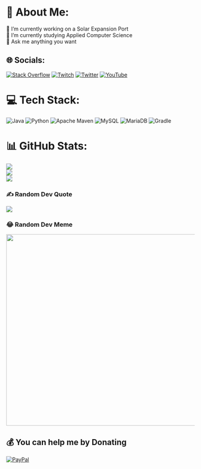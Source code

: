 # 💫 About Me:
🔭 I’m currently working on a Solar Expansion Port<br>🌱 I’m currently studying Applied Computer Science<br>💬 Ask me anything you want


## 🌐 Socials:
[![Stack Overflow](https://img.shields.io/badge/-Stackoverflow-FE7A16?logo=stack-overflow&logoColor=white)](https://stackoverflow.com/users/16584989) [![Twitch](https://img.shields.io/badge/Twitch-%239146FF.svg?logo=Twitch&logoColor=white)](https://twitch.tv/Lavariator) [![Twitter](https://img.shields.io/badge/Twitter-%231DA1F2.svg?logo=Twitter&logoColor=white)](https://twitter.com/Lavariator) [![YouTube](https://img.shields.io/badge/YouTube-%23FF0000.svg?logo=YouTube&logoColor=white)](https://youtube.com/c/Lavariator) 

# 💻 Tech Stack:
![Java](https://img.shields.io/badge/java-%23ED8B00.svg?style=for-the-badge&logo=java&logoColor=white) ![Python](https://img.shields.io/badge/python-3670A0?style=for-the-badge&logo=python&logoColor=ffdd54) ![Apache Maven](https://img.shields.io/badge/Apache%20Maven-C71A36?style=for-the-badge&logo=Apache%20Maven&logoColor=white) ![MySQL](https://img.shields.io/badge/mysql-%2300f.svg?style=for-the-badge&logo=mysql&logoColor=white) ![MariaDB](https://img.shields.io/badge/MariaDB-003545?style=for-the-badge&logo=mariadb&logoColor=white) ![Gradle](https://img.shields.io/badge/Gradle-02303A.svg?style=for-the-badge&logo=Gradle&logoColor=white)
# 📊 GitHub Stats:
![](https://github-readme-stats.vercel.app/api?username=Lavariator&theme=monokai&hide_border=false&include_all_commits=true&count_private=false)<br/>
![](https://github-readme-streak-stats.herokuapp.com/?user=Lavariator&theme=monokai&hide_border=false)<br/>
![](https://github-readme-stats.vercel.app/api/top-langs/?username=Lavariator&theme=monokai&hide_border=false&include_all_commits=true&count_private=false&layout=compact)

### ✍️ Random Dev Quote
![](https://quotes-github-readme.vercel.app/api?type=horizontal&theme=tokyonight)

### 😂 Random Dev Meme
<img src="https://random-memer.herokuapp.com/" width="512px"/>

## 💰 You can help me by Donating
[![PayPal](https://img.shields.io/badge/PayPal-00457C?style=for-the-badge&logo=paypal&logoColor=white)](https://paypal.me/silasporth) 

  <!-- Proudly created with GPRM ( https://gprm.itsvg.in ) -->
  
